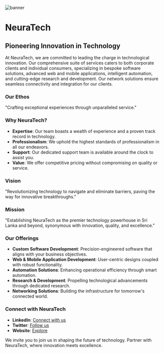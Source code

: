 ![banner](https://github.com/neuratechlk/.github/assets/79928743/1f560917-ee59-4176-85cd-20200886614e)

# NeuraTech

## Pioneering Innovation in Technology

At NeuraTech, we are committed to leading the charge in technological innovation. Our comprehensive suite of services caters to both corporate clients and individual consumers, specializing in bespoke software solutions, advanced web and mobile applications, intelligent automation, and cutting-edge research and development. Our network solutions ensure seamless connectivity and integration for our clients.

### Our Ethos

"Crafting exceptional experiences through unparalleled service."

### Why NeuraTech?

- **Expertise**: Our team boasts a wealth of experience and a proven track record in technology.
- **Professionalism**: We uphold the highest standards of professionalism in all our endeavors.
- **Support**: Our dedicated support team is available around the clock to assist you.
- **Value**: We offer competitive pricing without compromising on quality or service.

### Vision

"Revolutionizing technology to navigate and eliminate barriers, paving the way for innovative breakthroughs."

### Mission

"Establishing NeuraTech as the premier technology powerhouse in Sri Lanka and beyond, synonymous with innovation, quality, and excellence."

### Our Offerings

- **Custom Software Development**: Precision-engineered software that aligns with your business objectives.
- **Web & Mobile Application Development**: User-centric designs coupled with robust functionality.
- **Automation Solutions**: Enhancing operational efficiency through smart automation.
- **Research & Development**: Propelling technological advancements through dedicated research.
- **Networking Solutions**: Building the infrastructure for tomorrow's connected world.

### Connect with NeuraTech

- **LinkedIn**: [Connect with us](https://www.linkedin.com/company/neuratechlk/ "NeuraTech LinkedIn")
- **Twitter**: [Follow us](https://x.com/neuratechlk "NeuraTech Twitter")
- **Website**: [Explore](https://neuratech.lk/ "NeuraTech Secret!")

We invite you to join us in shaping the future of technology. Partner with NeuraTech, where innovation meets excellence.


